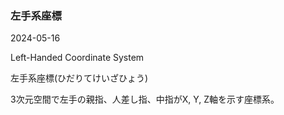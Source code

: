 <article id="左手系座標">

### 左手系座標

<p class="st_update_header">2024-05-16</p>
<p class="st_name_header_en">Left-Handed Coordinate System</p>
<p class="st_name_header_jp">左手系座標(ひだりてけいざひょう)</p>
<div class="article_explanation">3次元空間で左手の親指、人差し指、中指がX, Y, Z軸を示す座標系。</div>
</article>
